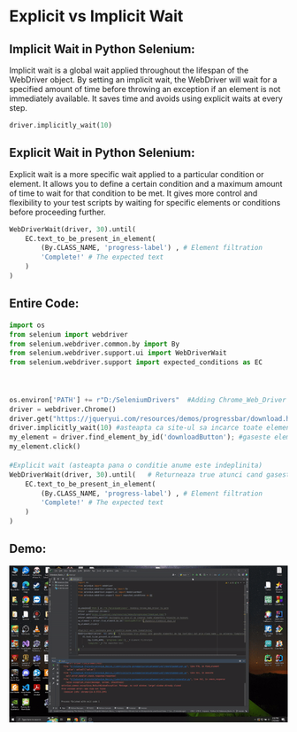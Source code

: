 # Explicit vs Implicit Wait

## Implicit Wait in Python Selenium:

Implicit wait is a global wait applied throughout the lifespan of the WebDriver object. By setting an implicit wait, the WebDriver will wait for a specified amount of time before throwing an exception if an element is not immediately available. It saves time and avoids using explicit waits at every step.

```python
driver.implicitly_wait(10)
```

## Explicit Wait in Python Selenium:

Explicit wait is a more specific wait applied to a particular condition or element. It allows you to define a certain condition and a maximum amount of time to wait for that condition to be met. It gives more control and flexibility to your test scripts by waiting for specific elements or conditions before proceeding further.

```python
WebDriverWait(driver, 30).until( 
    EC.text_to_be_present_in_element(
        (By.CLASS_NAME, 'progress-label') , # Element filtration
        'Complete!' # The expected text
    )
)
```

## Entire Code:

```python
import os
from selenium import webdriver
from selenium.webdriver.common.by import By
from selenium.webdriver.support.ui import WebDriverWait
from selenium.webdriver.support import expected_conditions as EC



os.environ['PATH'] += r"D:/SeleniumDrivers"  #Adding Chrome_Web_Driver to path
driver = webdriver.Chrome()
driver.get("https://jqueryui.com/resources/demos/progressbar/download.html")
driver.implicitly_wait(10) #asteapta ca site-ul sa incarce toate elementele folosite in taskuri
my_element = driver.find_element_by_id('downloadButton'); #gaseste elementul dupa id
my_element.click()

#Explicit wait (asteapta pana o conditie anume este indeplinita)
WebDriverWait(driver, 30).until(   # Returneaza true atunci cand gaseste elementul de tip text(div) dat prin class name , cu valoarea 'Complete!'
    EC.text_to_be_present_in_element(
        (By.CLASS_NAME, 'progress-label') , # Element filtration
        'Complete!' # The expected text
    )
)
```
## Demo:

![](https://github.com/Razvan03/Selenium-Basics---Web-Scraping-Bots-Browser-Automation-Testing/blob/main/Selenium_Basics_1/Gif1.gif)
